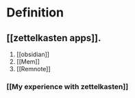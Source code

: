 # Definition

## [[zettelkasten apps]].
1. [[obsidian]]
2. [[Mem]]
3. [[Remnote]]


### [[My experience with zettelkasten]]